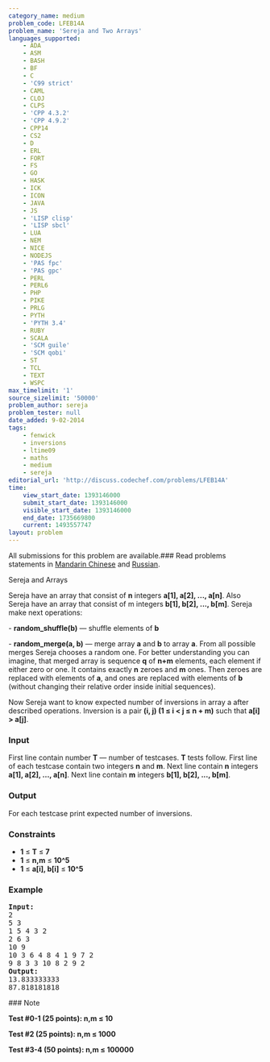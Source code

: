 ```yaml
---
category_name: medium
problem_code: LFEB14A
problem_name: 'Sereja and Two Arrays'
languages_supported:
    - ADA
    - ASM
    - BASH
    - BF
    - C
    - 'C99 strict'
    - CAML
    - CLOJ
    - CLPS
    - 'CPP 4.3.2'
    - 'CPP 4.9.2'
    - CPP14
    - CS2
    - D
    - ERL
    - FORT
    - FS
    - GO
    - HASK
    - ICK
    - ICON
    - JAVA
    - JS
    - 'LISP clisp'
    - 'LISP sbcl'
    - LUA
    - NEM
    - NICE
    - NODEJS
    - 'PAS fpc'
    - 'PAS gpc'
    - PERL
    - PERL6
    - PHP
    - PIKE
    - PRLG
    - PYTH
    - 'PYTH 3.4'
    - RUBY
    - SCALA
    - 'SCM guile'
    - 'SCM qobi'
    - ST
    - TCL
    - TEXT
    - WSPC
max_timelimit: '1'
source_sizelimit: '50000'
problem_author: sereja
problem_tester: null
date_added: 9-02-2014
tags:
    - fenwick
    - inversions
    - ltime09
    - maths
    - medium
    - sereja
editorial_url: 'http://discuss.codechef.com/problems/LFEB14A'
time:
    view_start_date: 1393146000
    submit_start_date: 1393146000
    visible_start_date: 1393146000
    end_date: 1735669800
    current: 1493557747
layout: problem
---
```

All submissions for this problem are available.###  Read problems statements in [Mandarin Chinese](http://www.codechef.com/download/translated/LTIME09/mandarin/LFEB14A.pdf) and [Russian](http://www.codechef.com/download/translated/LTIME09/russian/LFEB14A.pdf).

Sereja and Arrays

Sereja have an array that consist of **n** integers **a\[1\], a\[2\], ..., a\[n\]**. Also Sereja have an array that consist of m integers **b\[1\], b\[2\], ..., b\[m\]**. Sereja make next operations:

\- **random\_shuffle(b)** — shuffle elements of **b**

\- **random\_merge(a, b)** — merge array **a** and **b** to array **a**. From all possible merges Sereja chooses a random one. For better understanding you can imagine, that merged array is sequence **q** of **n+m** elements, each element if either zero or one. It contains exactly **n** zeroes and **m** ones. Then zeroes are replaced with elements of **a**, and ones are replaced with elements of **b** (without changing their relative order inside initial sequences).

Now Sereja want to know expected number of inversions in array a after described operations. Inversion is a pair **(i, j) (1 ≤ i < j ≤ n + m)** such that **a\[i\] > a\[j\]**.

### Input

First line contain number **T** — number of testcases. **T** tests follow. First line of each testcase contain two integers **n** and **m**. Next line contain **n** integers **a\[1\], a\[2\], ..., a\[n\]**. Next line contain **m** integers **b\[1\], b\[2\], ..., b\[m\]**.

### Output

For each testcase print expected number of inversions.

### Constraints

- **1** ≤ **T** ≤ **7**
- **1** ≤ **n,m** ≤ **10^5**
- **1** ≤ **a\[i\], b\[i\]** ≤ **10^5**

### Example

<pre><b>Input:</b>
2
5 3
1 5 4 3 2
2 6 3
10 9
10 3 6 4 8 4 1 9 7 2
9 8 3 3 10 8 2 9 2
<b>Output:</b>
13.833333333
87.818181818
</pre>### Note

**Test #0-1 (25 points): n,m ≤ 10**

**Test #2 (25 points): n,m ≤ 1000**

**Test #3-4 (50 points): n,m ≤ 100000**
